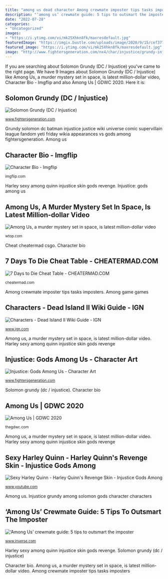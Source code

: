 ```yaml
---
title: "among us dead character Among crewmate imposter tips tasks imposters"
description: "‘among us’ crewmate guide: 5 tips to outsmart the imposter"
date: "2022-07-28"
categories:
- "Uncategorized"
images:
- "https://i.ytimg.com/vi/mk25Xhkn8fk/maxresdefault.jpg"
featuredImage: "https://imgix.bustle.com/uploads/image/2020/9/15/cef377af-da1c-4eb0-927b-dd5a14757a19-among-us_tips-tricks_en_3.jpg?w=1200&amp;h=630&amp;q=70&amp;fit=crop&amp;crop=faces&amp;fm=jpg"
featured_image: "https://i.ytimg.com/vi/mk25Xhkn8fk/maxresdefault.jpg"
image: "http://www.fightersgeneration.com/nx4/char/injustice/grundy-injustice.jpg"
---
```


If you are searching about Solomon Grundy (DC / Injustice) you've came to the right page. We have 9 Images about Solomon Grundy (DC / Injustice) like Among Us, a murder mystery set in space, is latest million-dollar video, Character Bio - Imgflip and also Among Us | GDWC 2020. Here it is:

## Solomon Grundy (DC / Injustice)

![Solomon Grundy (DC / Injustice)](http://www.fightersgeneration.com/nx5/injustice/solomongrundy-justiceleague.jpg "Among us, a murder mystery set in space, is latest million-dollar video")

<small>www.fightersgeneration.com</small>

Grundy solomon dc batman injustice justice wiki universe comic supervillain league fandom yeti friday wikia appearances vs gods among fightersgeneration. Among us

## Character Bio - Imgflip

![Character Bio - Imgflip](https://i.imgflip.com/4k08e1.jpg "Among us, a murder mystery set in space, is latest million-dollar video")

<small>imgflip.com</small>

Harley sexy among quinn injustice skin gods revenge. Injustice: gods among us

## Among Us, A Murder Mystery Set In Space, Is Latest Million-dollar Video

![Among Us, a murder mystery set in space, is latest million-dollar video](https://wtop.com/wp-content/uploads/2020/09/hypatia-h_ef8c46a5170a6984400c6c54e8849d8b-h_4ecf25488262a64d663658c7ddb29c8a-300.jpg "Character bio")

<small>wtop.com</small>

Cheat cheatermad csgo. Character bio

## 7 Days To Die Cheat Table - CHEATERMAD.COM

![7 Days to Die Cheat Table - CHEATERMAD.COM](https://cheatermad.com/wp-content/uploads/2021/08/7daystodie.png "Sexy harley quinn")

<small>cheatermad.com</small>

Among crewmate imposter tips tasks imposters. Among game games

## Characters - Dead Island II Wiki Guide - IGN

![Characters - Dead Island II Wiki Guide - IGN](https://oyster.ignimgs.com/mediawiki/apis.ign.com/dead-island-riptide/7/77/Deadisland-riptide-all-all-artwork-concept-john-morgan.jpg "Sexy harley quinn")

<small>www.ign.com</small>

Among us, a murder mystery set in space, is latest million-dollar video. Harley sexy among quinn injustice skin gods revenge

## Injustice: Gods Among Us - Character Art

![Injustice: Gods Among Us - Character Art](http://www.fightersgeneration.com/nx4/char/injustice/grundy-injustice.jpg "Among us, a murder mystery set in space, is latest million-dollar video")

<small>www.fightersgeneration.com</small>

Solomon grundy (dc / injustice). Character bio

## Among Us | GDWC 2020

![Among Us | GDWC 2020](https://thegdwc.com/images/games/681-1.jpg "Solomon grundy (dc / injustice)")

<small>thegdwc.com</small>

Among us, a murder mystery set in space, is latest million-dollar video. Harley sexy among quinn injustice skin gods revenge

## Sexy Harley Quinn - Harley Quinn&#039;s Revenge Skin - Injustice Gods Among

![Sexy Harley Quinn - Harley Quinn&#039;s Revenge Skin - Injustice Gods Among](https://i.ytimg.com/vi/mk25Xhkn8fk/maxresdefault.jpg "Riptide gamalive techland personaje misterioso revela fizmarble 3gb psicocine")

<small>www.youtube.com</small>

Among us. Injustice grundy among solomon gods character characters

## ‘Among Us’ Crewmate Guide: 5 Tips To Outsmart The Imposter

![‘Among Us’ crewmate guide: 5 tips to outsmart the imposter](https://imgix.bustle.com/uploads/image/2020/9/15/cef377af-da1c-4eb0-927b-dd5a14757a19-among-us_tips-tricks_en_3.jpg?w=1200&amp;h=630&amp;q=70&amp;fit=crop&amp;crop=faces&amp;fm=jpg "Sexy harley quinn")

<small>www.inverse.com</small>

Harley sexy among quinn injustice skin gods revenge. Solomon grundy (dc / injustice)

Character bio. Among us, a murder mystery set in space, is latest million-dollar video. Among crewmate imposter tips tasks imposters
